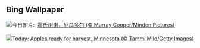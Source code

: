 ## Bing Wallpaper
![](https://www.bing.com/th?id=OHR.HoffmansSloth_ZH-CN7563408641_UHD.jpg&w=1000)今日图片: &nbsp;[霍氏树懒，厄瓜多尔 (© Murray Cooper/Minden Pictures)](https://www.bing.com/th?id=OHR.HoffmansSloth_ZH-CN7563408641_UHD.jpg)
<br><br/>
![](https://www.bing.com/th?id=OHR.AppleHarvest_EN-US2977882687_UHD.jpg&w=1000)Today: [Apples ready for harvest, Minnesota (© Tammi Mild/Getty Images)](https://www.bing.com/th?id=OHR.AppleHarvest_EN-US2977882687_UHD.jpg)
<br><br/>
